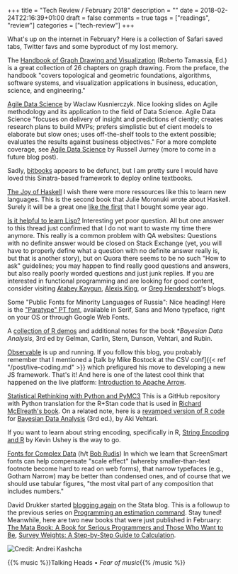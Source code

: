 +++
title = "Tech Review / February 2018"
description = ""
date = 2018-02-24T22:16:39+01:00
draft = false
comments = true
tags = ["readings", "review"]
categories = ["tech-review"]
+++

What's up on the internet in February? Here is a collection of Safari saved tabs, Twitter favs and some byproduct of my lost memory.

<!--more-->

<i class="fa fa-external-link fa-1x"></i> The [Handbook of Graph Drawing and Visualization](https://cs.brown.edu/~rt/gdhandbook/) (Roberto Tamassia, Ed.) is a great collection of 26 chapters on graph drawing. From the preface, the handbook "covers topological and geometric foundations, algorithms, software systems, and visualization applications in business, education, science, and engineering."

<i class="fa fa-external-link fa-1x"></i> [Agile Data Science](http://2016.agileturas.lt/vilnius/wp-content/uploads/2016/10/5.3-2-Waclaw-Kusnierszyk-Agile-Data-Science.pdf) by Waclaw Kusnierczyk. Nice looking slides on Agile methodology and its application to the field of Data Science. Agile Data Science "focuses on delivery of insight and predictions ef ciently; creates research plans to build MVPs; prefers simplistic but ef cient models to elaborate but slow ones; uses off-the-shelf tools to the extent possible; evaluates the results against business objectives." For a more complete coverage, see [Agile Data Science](http://shop.oreilly.com/product/0636920025054.do) by Russell Jurney (more to come in a future blog post).

<i class="fa fa-external-link fa-1x"></i> Sadly, [bitbooks](https://github.com/bitbooks) appears to be defunct, but I am pretty sure I would have loved this Sinatra-based framework to deploy online textbooks.

<i class="fa fa-external-link fa-1x"></i> [The Joy of Haskell](https://joyofhaskell.com) I wish there were more ressources like this to learn new languages. This is the second book that Julie Moronuki wrote about Haskell. Surely it will be a great one [like the first](http://haskellbook.com) that I bought some year ago.

<i class="fa fa-external-link fa-1x"></i> [Is it helpful to learn Lisp?](https://www.quora.com/Is-it-helpful-to-learn-Lisp) Interesting yet poor question. All but one answer to this thread just confirmed that I do not want to waste my time there anymore. This really is a common problem with QA websites: Questions with no definite answer would be closed on Stack Exchange (yet, you will have to properly define what a question with no definite answer really is, but that is another story), but on Quora there seems to be no such "How to ask" guidelines; you may happen to find really good questions and answers, but also really poorly worded questions and just junk replies. If you are interested in functional programming and are looking for good content, consider visiting [Atabey Kaygun](https://kaygun.tumblr.com), [Alexis King](https://lexi-lambda.github.io), or [Greg Hendershott](http://www.greghendershott.com)'s blogs.

<i class="fa fa-external-link fa-1x"></i> Some "Public Fonts for Minority Languages of Russia": Nice heading! Here is the ["Paratype" PT font](https://www.paratype.com/public/), available in Serif, Sans and Mono typeface, right on your OS or through Google Web Fonts.

<i class="fa fa-external-link fa-1x"></i> A [collection of R demos](https://github.com/avehtari/BDA_R_demos) and additional notes for the book **Bayesian Data Analysis*, 3rd ed by Gelman, Carlin, Stern, Dunson, Vehtari, and Rubin.

<i class="fa fa-external-link fa-1x"></i> [Observable](https://beta.observablehq.com) is up and running. If you follow this blog, you probably remember that I mentioned a [talk by Mike Bostock at the CSV conf]{{< ref "/post/live-coding.md" >}} which prefigured his move to developing a new JS framework. That's it! And here is one of the latest cool think that happened on the live platform: [Introduction to Apache Arrow](https://beta.observablehq.com/@theneuralbit/introduction-to-apache-arrow).

<i class="fa fa-external-link fa-1x"></i> [Statistical Rethinking with Python and PyMC3](https://github.com/aloctavodia/Statistical-Rethinking-with-Python-and-PyMC3) This is a GitHub repository with Python translation for the R+Stan code that is used in [Richard McElreath's book](http://xcelab.net/rm/statistical-rethinking/). On a related note, here is a [revamped version of R code](https://github.com/avehtari/BDA_R_demos) for [Bayesian Data Analysis](http://www.stat.columbia.edu/~gelman/book/) (3rd ed.), by Aki Vehtari.

<i class="fa fa-external-link fa-1x"></i> If you want to learn about string encoding, specifically in R, [String Encoding and R](https://kevinushey.github.io/blog/2018/02/21/string-encoding-and-r/) by Kevin Ushey is the way to go.


<i class="fa fa-external-link fa-1x"></i> [Fonts for Complex Data](https://www.typography.com/blog/fonts-for-complex-data) (h/t [Bob Rudis](https://twitter.com/hrbrmstr/status/966280510585626624)) In which we learn that ScreenSmart fonts can help compensate "scale effect" (whereby smaller-than-text footnote become hard to read on web forms), that narrow typefaces (e.g., Gotham Narrow) may be better than condensed ones, and of course that we should use tabular figures, "the most vital part of any composition that includes numbers."


<i class="fa fa-external-link fa-1x"></i> David Drukker started [blogging again](https://blog.stata.com/2018/02/15/programming-an-estimation-command-in-stata-preparing-to-write-a-plugin/) on the Stata blog. This is a followup to the previous series on [Programming an estimation command](https://blog.stata.com/2016/01/15/programming-an-estimation-command-in-stata-a-map-to-posted-entries/). Stay tuned! Meanwhile, here are two new books that were just published in February: [The Mata Book: A Book for Serious Programmers and Those Who Want to Be](http://www.stata-press.com/books/mata-book/), [Survey Weights: A Step-by-Step Guide to Calculation](http://www.stata-press.com/books/survey-weights/).

![Credit: [Andrei Kashcha](https://github.com/anvaka/circles)](/img/spirograph.gif)

{{% music %}}Talking Heads • *Fear of music*{{% /music %}}
